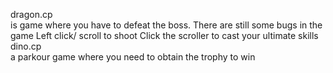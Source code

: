 dragon.cp <br>
is  game where you have to defeat the boss. There are still some bugs in the game
Left click/ scroll to shoot
Click the scroller to cast your ultimate skills
<br>
dino.cp <br>
a parkour game where you need to obtain the trophy to win
